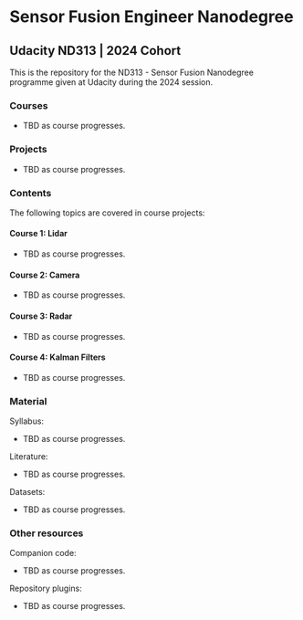 # Sensor Fusion Engineer Nanodegree
## Udacity ND313 | 2024 Cohort
This is the repository for the ND313 - Sensor Fusion Nanodegree programme given at Udacity during the 2024 session.


### Courses
* TBD as course progresses.


### Projects
* TBD as course progresses.


### Contents
The following topics are covered in course projects:

#### Course 1: Lidar
* TBD as course progresses.

#### Course 2: Camera
* TBD as course progresses.

#### Course 3: Radar
* TBD as course progresses.

#### Course 4: Kalman Filters
* TBD as course progresses.


### Material
Syllabus:
* TBD as course progresses.

Literature:
* TBD as course progresses.

Datasets:
* TBD as course progresses.


### Other resources
Companion code:
* TBD as course progresses.

Repository plugins:
* TBD as course progresses.